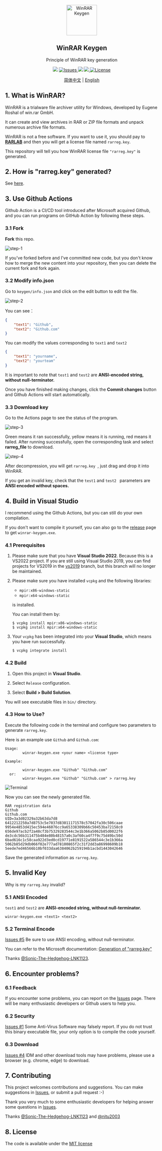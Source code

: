 <p align="center">
 <img width="100px" src="icon.png" align="center" alt="WinRAR Keygen" />
 <h2 align="center">WinRAR Keygen</h2>
 <p align="center">Principle of WinRAR key generation</p>
</p>
<p align="center">
  <img src="https://img.shields.io/github/v/release/bitcookies/winrar-keygen?label=version" />
  <a href="https://github.com/bitcookies/winrar-keygen/issues">
  	<img alt="Issues" src="https://img.shields.io/github/issues/bitcookies/winrar-keygen?color=F48D73" />
  </a>
  <img src="https://img.shields.io/badge/Visual%20Studio-2022-5D4298" />
  <a href="https://github.com/bitcookies/winrar-keygen/actions">
      <img src="https://img.shields.io/badge/Github-Actions-4184F4" />
  </a>
  <a href="https://github.com/bitcookies/winrar-keygen/blob/master/LICENSE">
  	<img alt="License" src="https://img.shields.io/github/license/bitcookies/winrar-keygen.svg" />
  </a>
</p>


<p align="center">
  <a href="README.zh-CN.md">简体中文</a> | <a href="README.md">English</a>
</p>

## 1. What is WinRAR?

WinRAR is a trialware file archiver utility for Windows, developed by Eugene Roshal of win.rar GmbH. 

It can create and view archives in RAR or ZIP file formats and unpack numerous archive file formats. 

WinRAR is not a free software. If you want to use it, you should pay to [__RARLAB__](https://www.rarlab.com/) and then you will get a license file named `rarreg.key`. 

This repository will tell you how WinRAR license file `"rarreg.key"` is generated. 

## 2. How is "rarreg.key" generated?

See [here](README.HOW_DOES_IT_WORK.md).

## 3. Use Github Actions

Github Action is a CI/CD tool introduced after Microsoft acquired Github, and you can run programs on GitHub Action by following these steps.

### 3.1 Fork

**Fork** this repo.

![step-1](assets/actions-step-1.png)

If you've forked before and I've committed new code, but you don't know how to merge the new content into your repository, then you can delete the current fork and fork again.

### 3.2 Modify info.json

Go to `keygen/info.json` and click on the edit button to edit the file.

![step-2](assets/actions-step-2.png)

You can see：

```json
{
    "text1": "Github",
    "text2": "Github.com"
}
```

You can modify the values corresponding to `text1` and `text2`

```json
{
    "text1": "yourname",
    "text2": "yourteam"
}
```

It is important to note that `test1` and `test2` are **ANSI-encoded string, without null-terminator.**

Once you have finished making changes, click the **Commit changes** button and Github Actions will start automatically.

### 3.3 Download key

Go to the Actions page to see the status of the program.

![step-3](assets/actions-step-3.png)

Green means it ran successfully, yellow means it is running, red means it failed. After running successfully, open the corresponding task and select **rarreg_file** to download.

![step-4](assets/actions-step-4.png)

After decompression, you will get `rarreg.key `, just drag and drop it into WinRAR.

If you get an invalid key, check that the `test1` and `test2 ` parameters are **ANSI encoded without spaces.**

## 4. Build in Visual Studio

I recommend using the Github Actions, but you can still do your own compilation.

If you don't want to compile it yourself, you can also go to the [release](https://github.com/bitcookies/winrar-keygen/releases/) page to get `winrar-keygen.exe`.

### 4.1 Prerequisites

1. Please make sure that you have **Visual Studio 2022**. Because this is a VS2022 project. If you are still using Visual Studio 2019, you can find projects for VS2019 in the [vs2019](https://github.com/bitcookies/winrar-keygen/tree/vs2019) branch, but this branch will no longer be maintained.

2. Please make sure you have installed `vcpkg` and the following libraries: 

   * `mpir:x86-windows-static`
   * `mpir:x64-windows-static`

   is installed.

   You can install them by:

   ```console
   $ vcpkg install mpir:x86-windows-static
   $ vcpkg install mpir:x64-windows-static
   ```

3. Your `vcpkg` has been integrated into your __Visual Studio__, which means you have run successfully.

   ```console
   $ vcpkg integrate install
   ```
   

### 4.2 Build

1. Open this project in __Visual Studio__.

2. Select `Release` configuration.

3. Select __Build > Build Solution__.

You will see executable files in `bin/` directory. 

### 4.3 How to Use?

Execute the following code in the terminal and configure two parameters to generate `rarreg.key`.

Here is an example use `Github` and `Github.com`:

```
Usage:
        winrar-keygen.exe <your name> <license type>

Example:

        winrar-keygen.exe "Github" "Github.com"
  or:
        winrar-keygen.exe "Github" "Github.com" > rarreg.key
```

![Terminal](assets/terminal.png)

Now you can see the newly generated file. 

```console
RAR registration data
Github
Github.com
UID=3a3d02329a32b63da7d8
6412212250a7d8753c5e7037d83011171578c57042fa30c506caae
9954e4853d415ec594e46076cc9a65338309b66c50453ba72158c0
656de97acb2f2a48cf3b75329283544c3e1b366a5062b85d0022f6
de3cdc56b311475b484e80b48157a0c3af60ca4f7f9c75d49bc50d
6bad616c1c58caa922d3ed0cd19771e8191522a586544c3e1b366a
5062b85d29db066f02e777ad78100865f2c31f2dd3a86998609b18
5eede7ed46566b10bf033daa6384062b259194b1acbd1443042646
```

Save the generated information as `rarreg.key`.

## 5. Invalid Key

Why is my `rarreg.key` invalid?

### 5.1 ANSI Encoded

`test1` and `test2` are **ANSI-encoded string, without null-terminator.**

```console
winrar-keygen.exe <text1> <text2>
```

### 5.2 Terminal Encode

[Issues #5](https://github.com/bitcookies/winrar-keygen/issues/5) Be sure to use ANSI encoding, without null-terminator.

You can refer to the Microsoft documentation: [Generation of "rarreg.key"](https://github.com/bitcookies/winrar-keygen/blob/master/README.HOW_DOES_IT_WORK.md#7-generation-of-rarregkey)

Thanks [@Sonic-The-Hedgehog-LNK1123](https://github.com/Sonic-The-Hedgehog-LNK1123).

## 6. Encounter problems?

### 6.1 Feedback

If you encounter some problems, you can report on the [Issues](https://github.com/bitcookies/winrar-keygen/issues) page. There will be many enthusiastic developers or Github users to help you.

### 6.2 Security

[Issues #1](https://github.com/bitcookies/winrar-keygen/issues/1) Some Anti-Virus Software may falsely report. If you do not trust this binary executable file, your only option is to compile the code yourself.

### 6.3 Download

[Issues #4](https://github.com/bitcookies/winrar-keygen/issues/4) IDM and other download tools may have problems, please use a browser (e.g. chrome, edge) to download.

## 7. Contributing

This project welcomes contributions and suggestions. You can make suggestions in [Issues](https://github.com/bitcookies/winrar-keygen/issues), or submit a pull request :-)

Thank you very much to some enthusiastic developers for helping answer some questions in [Issues](https://github.com/bitcookies/winrar-keygen/issues).

Thanks [@Sonic-The-Hedgehog-LNK1123](https://github.com/Sonic-The-Hedgehog-LNK1123) and [@nitu2003](https://github.com/nitu2003)

## 8. License

The code is available under the [MIT license](https://github.com/bitcookies/winrar-keygen/blob/master/LICENSE)